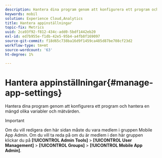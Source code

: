 ```yaml
---
description: Hantera dina program genom att konfigurera ett program och hantera en mängd olika variabler och mätvärden.
keywords: mobil
solution: Experience Cloud,Analytics
title: Hantera appinställningar
topic-fix: Metrics
uuid: 2ca93f92-f812-434c-add0-5bdf1442eb20
exl-id: ed7b955e-f1db-42e5-95b4-a4fb8f169097
source-git-commit: f18d65c738ba16d9f1459ca485d87be708cf23d2
workflow-type: tm+mt
source-wordcount: '63'
ht-degree: 1%

---
```


# Hantera appinställningar{#manage-app-settings}

Hantera dina program genom att konfigurera ett program och hantera en mängd olika variabler och mätvärden.

>[!IMPORTANT]
>
>Om du vill redigera den här sidan måste du vara medlem i gruppen Mobile App Admin. Om du vill ta reda på om du är medlem i den här gruppen klickar du på **[!UICONTROL Admin Tools]** > **[!UICONTROL User Management]** > **[!UICONTROL Groups]** > **[!UICONTROL Mobile App Admin]**.
